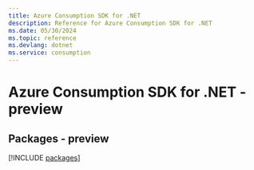 ```yaml
---
title: Azure Consumption SDK for .NET
description: Reference for Azure Consumption SDK for .NET
ms.date: 05/30/2024
ms.topic: reference
ms.devlang: dotnet
ms.service: consumption
---
```

# Azure Consumption SDK for .NET - preview
## Packages - preview
[!INCLUDE [packages](consumption-index.md)]